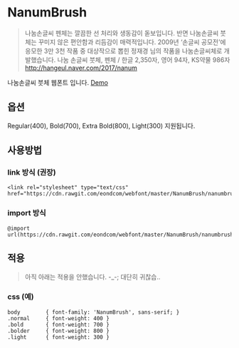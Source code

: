 # NanumBrush
> 나눔손글씨 펜체는 깔끔한 선 처리와 생동감이 돋보입니다. 반면 나눔손글씨 붓체는 꾸미지 않은 편안함과 리듬감이 매력적입니다. 2009년 ‘손글씨 공모전’에 응모한 3만 3천 작품 중 대상작으로 뽑힌 정재경 님의 작품을 나눔손글씨체로 개발했습니다. 나눔 손글씨 붓체, 펜체 / 한글 2,350자, 영어 94자, KS약물 986자 http://hangeul.naver.com/2017/nanum

나눔손글씨 붓체 웹폰트 입니다.
[Demo](https://codepen.io/eond/pen/xYjwNg)

## 옵션
Regular(400), Bold(700), Extra Bold(800), Light(300) 지원됩니다.

## 사용방법

### link 방식 (권장)
	<link rel="stylesheet" type="text/css" href="https://cdn.rawgit.com/eondcom/webfont/master/NanumBrush/nanumbrush.css">

### import 방식
	@import url(https://cdn.rawgit.com/eondcom/webfont/master/NanumBrush/nanumbrush.css);

## 적용
> 아직 아래는 적용을 안했습니다. -_-; 대단히 귀찮습..

### css (예)
	body		{ font-family: 'NanumBrush', sans-serif; }
	.normal		{ font-weight: 400 }
	.bold		{ font-weight: 700 }
	.bolder		{ font-weight: 800 }
	.light		{ font-weight: 300 }
